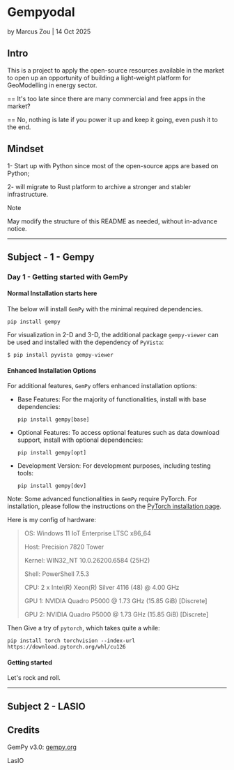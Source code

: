 # Gempyodal

by Marcus Zou | 14 Oct 2025



## Intro

This is a project to apply the open-source resources available in the market to open up an opportunity of building a light-weight platform for GeoModelling in energy sector.

== It's too late since there are many commercial and free apps in the market?

== No, nothing is late if you power it up and keep it going, even push it to the end.



## Mindset

1- Start up with Python since most of the open-source apps are based on Python;

2- will migrate to Rust platform to archive a stronger and stabler infrastructure.



> [!NOTE]
>
> May modify the structure of this README as needed, without in-advance notice. 



----

## Subject - 1 - Gempy

### Day 1 - Getting started with GemPy

#### Normal Installation starts here

The below will install `GemPy` with the minimal required dependencies.

```shell
pip install gempy
```

For visualization in 2-D and 3-D, the additional package `gempy-viewer` can be used and installed with the dependency of `PyVista`:

```
$ pip install pyvista gempy-viewer
```

#### Enhanced Installation Options

For additional features, `GemPy` offers enhanced installation options:

- Base Features: For the majority of functionalities, install with base dependencies:

  ```
  pip install gempy[base]
  ```

- Optional Features: To access optional features such as data download support, install with optional dependencies:

  ```
  pip install gempy[opt]
  ```

- Development Version: For development purposes, including testing tools:

  ```
  pip install gempy[dev]
  ```

Note: Some advanced functionalities in `GemPy` require PyTorch. For installation, please follow the instructions on the [PyTorch installation page](https://pytorch.org/get-started/locally/).

Here is my config of hardware:

> OS: Windows 11 IoT Enterprise LTSC x86_64
>
> Host: Precision 7820 Tower
>
> Kernel: WIN32_NT 10.0.26200.6584 (25H2)
>
> Shell: PowerShell 7.5.3
>
> CPU: 2 x Intel(R) Xeon(R) Silver 4116 (48) @ 4.00 GHz
>
> GPU 1: NVIDIA Quadro P5000 @ 1.73 GHz (15.85 GiB) [Discrete]
>
> GPU 2: NVIDIA Quadro P5000 @ 1.73 GHz (15.85 GiB) [Discrete]



Then Give a try of `pytorch`, which takes quite a while:

```shell
pip install torch torchvision --index-url https://download.pytorch.org/whl/cu126
```



#### Getting started

Let's rock and roll.



----

## Subject 2 - LASIO



## Credits

GemPy v3.0: [gempy.org](https://gempy.org)

LasIO